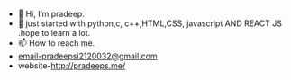 - 👋 Hi, I’m pradeep.
- 👀 just started with python,c, c++,HTML,CSS, javascript AND REACT JS .hope to learn a lot.
- 📫 How to reach me.
- email-pradeepsi2120032@gmail.com<br>
- website-http://pradeeps.me/
